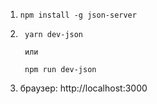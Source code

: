 1.  ```npm install -g json-server```

2.      yarn dev-json

        или

        npm run dev-json

3.  браузер:    http://localhost:3000
